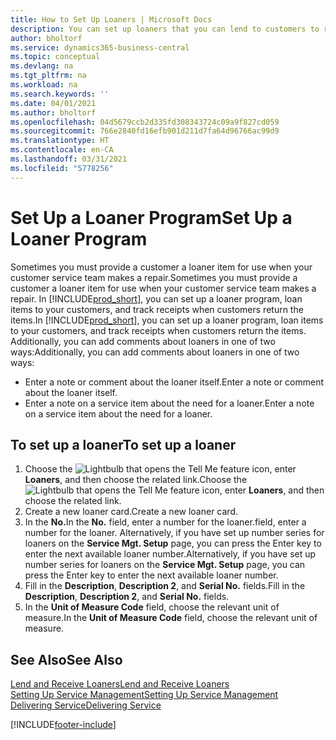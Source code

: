 ```yaml
---
title: How to Set Up Loaners | Microsoft Docs
description: You can set up loaners that you can lend to customers to replace service items while they are in service.
author: bholtorf
ms.service: dynamics365-business-central
ms.topic: conceptual
ms.devlang: na
ms.tgt_pltfrm: na
ms.workload: na
ms.search.keywords: ''
ms.date: 04/01/2021
ms.author: bholtorf
ms.openlocfilehash: 04d5679ccb2d335fd308343724c09a9f827cd059
ms.sourcegitcommit: 766e2840fd16efb901d211d7fa64d96766ac99d9
ms.translationtype: HT
ms.contentlocale: en-CA
ms.lasthandoff: 03/31/2021
ms.locfileid: "5778256"
---
```

# <a name="set-up-a-loaner-program"></a><span data-ttu-id="3d277-103">Set Up a Loaner Program</span><span class="sxs-lookup"><span data-stu-id="3d277-103">Set Up a Loaner Program</span></span>
<span data-ttu-id="3d277-104">Sometimes you must provide a customer a loaner item for use when your customer service team makes a repair.</span><span class="sxs-lookup"><span data-stu-id="3d277-104">Sometimes you must provide a customer a loaner item for use when your customer service team makes a repair.</span></span> <span data-ttu-id="3d277-105">In [!INCLUDE[prod_short](includes/prod_short.md)], you can set up a loaner program, loan items to your customers, and track receipts when customers return the items.</span><span class="sxs-lookup"><span data-stu-id="3d277-105">In [!INCLUDE[prod_short](includes/prod_short.md)], you can set up a loaner program, loan items to your customers, and track receipts when customers return the items.</span></span> <span data-ttu-id="3d277-106">Additionally, you can add comments about loaners in one of two ways:</span><span class="sxs-lookup"><span data-stu-id="3d277-106">Additionally, you can add comments about loaners in one of two ways:</span></span>  
  
* <span data-ttu-id="3d277-107">Enter a note or comment about the loaner itself.</span><span class="sxs-lookup"><span data-stu-id="3d277-107">Enter a note or comment about the loaner itself.</span></span>  
* <span data-ttu-id="3d277-108">Enter a note on a service item about the need for a loaner.</span><span class="sxs-lookup"><span data-stu-id="3d277-108">Enter a note on a service item about the need for a loaner.</span></span>  

## <a name="to-set-up-a-loaner"></a><span data-ttu-id="3d277-109">To set up a loaner</span><span class="sxs-lookup"><span data-stu-id="3d277-109">To set up a loaner</span></span>  
1. <span data-ttu-id="3d277-110">Choose the ![Lightbulb that opens the Tell Me feature](media/ui-search/search_small.png "Tell me what you want to do") icon, enter **Loaners**, and then choose the related link.</span><span class="sxs-lookup"><span data-stu-id="3d277-110">Choose the ![Lightbulb that opens the Tell Me feature](media/ui-search/search_small.png "Tell me what you want to do") icon, enter **Loaners**, and then choose the related link.</span></span>  
2. <span data-ttu-id="3d277-111">Create a new loaner card.</span><span class="sxs-lookup"><span data-stu-id="3d277-111">Create a new loaner card.</span></span> 
3. <span data-ttu-id="3d277-112">In the **No.**</span><span class="sxs-lookup"><span data-stu-id="3d277-112">In the **No.**</span></span> <span data-ttu-id="3d277-113">field, enter a number for the loaner.</span><span class="sxs-lookup"><span data-stu-id="3d277-113">field, enter a number for the loaner.</span></span> <span data-ttu-id="3d277-114">Alternatively, if you have set up number series for loaners on the **Service Mgt. Setup** page, you can press the Enter key to enter the next available loaner number.</span><span class="sxs-lookup"><span data-stu-id="3d277-114">Alternatively, if you have set up number series for loaners on the **Service Mgt. Setup** page, you can press the Enter key to enter the next available loaner number.</span></span>  
4. <span data-ttu-id="3d277-115">Fill in the **Description**, **Description 2**, and **Serial No.** fields.</span><span class="sxs-lookup"><span data-stu-id="3d277-115">Fill in the **Description**, **Description 2**, and **Serial No.** fields.</span></span>  
5. <span data-ttu-id="3d277-116">In the **Unit of Measure Code** field, choose the relevant unit of measure.</span><span class="sxs-lookup"><span data-stu-id="3d277-116">In the **Unit of Measure Code** field, choose the relevant unit of measure.</span></span>  
  
## <a name="see-also"></a><span data-ttu-id="3d277-117">See Also</span><span class="sxs-lookup"><span data-stu-id="3d277-117">See Also</span></span>
[<span data-ttu-id="3d277-118">Lend and Receive Loaners</span><span class="sxs-lookup"><span data-stu-id="3d277-118">Lend and Receive Loaners</span></span>](service-how-to-lend-receive-loaners.md)  
[<span data-ttu-id="3d277-119">Setting Up Service Management</span><span class="sxs-lookup"><span data-stu-id="3d277-119">Setting Up Service Management</span></span>](service-setup-service.md)  
[<span data-ttu-id="3d277-120">Delivering Service</span><span class="sxs-lookup"><span data-stu-id="3d277-120">Delivering Service</span></span>](service-deliver-service.md)  



[!INCLUDE[footer-include](includes/footer-banner.md)]